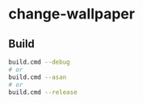 # change-wallpaper

## Build
```sh
build.cmd --debug
# or
build.cmd --asan
# or
build.cmd --release
```
